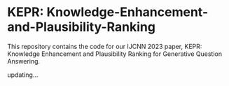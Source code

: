 # KEPR: Knowledge-Enhancement-and-Plausibility-Ranking

This repository contains the code for our IJCNN 2023 paper, KEPR: Knowledge Enhancement and Plausibility Ranking for Generative Question Answering.

updating...

